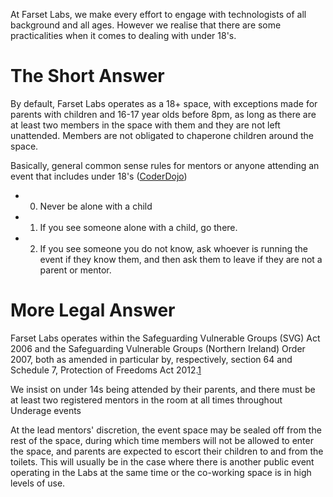 At Farset Labs, we make every effort to engage with technologists of all background and all ages. However we realise that there are some practicalities when it comes to dealing with under 18's.

The Short Answer
================

By default, Farset Labs operates as a 18+ space, with exceptions made for parents with children and 16-17 year olds before 8pm, as long as there are at least two members in the space with them and they are not left unattended. Members are not obligated to chaperone children around the space.

Basically, general common sense rules for mentors or anyone attending an event that includes under 18's ([CoderDojo](Outreach_Projects.md#CoderDojo "wikilink"))

-   0. Never be alone with a child
-   1. If you see someone alone with a child, go there.
-   2. If you see someone you do not know, ask whoever is running the event if they know them, and then ask them to leave if they are not a parent or mentor.

More Legal Answer
=================

Farset Labs operates within the Safeguarding Vulnerable Groups (SVG) Act 2006 and the Safeguarding Vulnerable Groups (Northern Ireland) Order 2007, both as amended in particular by, respectively, section 64 and Schedule 7, Protection of Freedoms Act 2012.[1](http://www.dhsspsni.gov.uk/regulated-activity-children.pdf)

We insist on under 14s being attended by their parents, and there must be at least two registered mentors in the room at all times throughout Underage events

At the lead mentors' discretion, the event space may be sealed off from the rest of the space, during which time members will not be allowed to enter the space, and parents are expected to escort their children to and from the toilets. This will usually be in the case where there is another public event operating in the Labs at the same time or the co-working space is in high levels of use.
